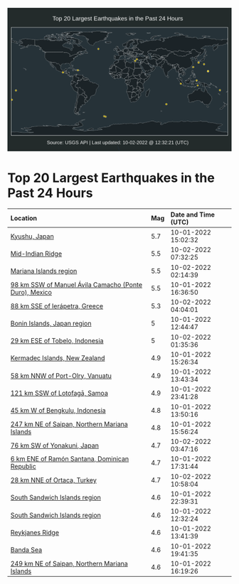 ![Map](./map.png)

# Top 20 Largest Earthquakes in the Past 24 Hours

| Location | Mag | Date and Time (UTC) |
|:---|:---|:---|
| [Kyushu, Japan](https://earthquake.usgs.gov/earthquakes/eventpage/us6000iq08) | 5.7 | 10-01-2022 15:02:32 |
| [Mid-Indian Ridge](https://earthquake.usgs.gov/earthquakes/eventpage/us6000iq5f) | 5.5 | 10-02-2022 07:32:25 |
| [Mariana Islands region](https://earthquake.usgs.gov/earthquakes/eventpage/us6000iq47) | 5.5 | 10-02-2022 02:14:39 |
| [98 km SSW of Manuel Ávila Camacho (Ponte Duro), Mexico](https://earthquake.usgs.gov/earthquakes/eventpage/us6000iq0y) | 5.5 | 10-01-2022 16:36:50 |
| [88 km SSE of Ierápetra, Greece](https://earthquake.usgs.gov/earthquakes/eventpage/us6000iq4q) | 5.3 | 10-02-2022 04:04:01 |
| [Bonin Islands, Japan region](https://earthquake.usgs.gov/earthquakes/eventpage/us6000ipzg) | 5 | 10-01-2022 12:44:47 |
| [29 km ESE of Tobelo, Indonesia](https://earthquake.usgs.gov/earthquakes/eventpage/us6000iq43) | 5 | 10-02-2022 01:35:36 |
| [Kermadec Islands, New Zealand](https://earthquake.usgs.gov/earthquakes/eventpage/us6000iq0c) | 4.9 | 10-01-2022 15:26:34 |
| [58 km NNW of Port-Olry, Vanuatu](https://earthquake.usgs.gov/earthquakes/eventpage/us6000ipzp) | 4.9 | 10-01-2022 13:43:34 |
| [121 km SSW of Lotofagā, Samoa](https://earthquake.usgs.gov/earthquakes/eventpage/us6000iq3n) | 4.9 | 10-01-2022 23:41:28 |
| [45 km W of Bengkulu, Indonesia](https://earthquake.usgs.gov/earthquakes/eventpage/us6000ipzr) | 4.8 | 10-01-2022 13:50:16 |
| [247 km NE of Saipan, Northern Mariana Islands](https://earthquake.usgs.gov/earthquakes/eventpage/us6000iq0j) | 4.8 | 10-01-2022 15:56:24 |
| [76 km SW of Yonakuni, Japan](https://earthquake.usgs.gov/earthquakes/eventpage/us6000iq4p) | 4.7 | 10-02-2022 03:47:16 |
| [6 km ENE of Ramón Santana, Dominican Republic](https://earthquake.usgs.gov/earthquakes/eventpage/us6000iq18) | 4.7 | 10-01-2022 17:31:44 |
| [28 km NNE of Ortaca, Turkey](https://earthquake.usgs.gov/earthquakes/eventpage/us6000iq6f) | 4.7 | 10-02-2022 10:58:04 |
| [South Sandwich Islands region](https://earthquake.usgs.gov/earthquakes/eventpage/us6000iq36) | 4.6 | 10-01-2022 22:39:31 |
| [South Sandwich Islands region](https://earthquake.usgs.gov/earthquakes/eventpage/us6000ipze) | 4.6 | 10-01-2022 12:32:24 |
| [Reykjanes Ridge](https://earthquake.usgs.gov/earthquakes/eventpage/us6000ipzu) | 4.6 | 10-01-2022 13:41:39 |
| [Banda Sea](https://earthquake.usgs.gov/earthquakes/eventpage/us6000iq2c) | 4.6 | 10-01-2022 19:41:35 |
| [249 km NE of Saipan, Northern Mariana Islands](https://earthquake.usgs.gov/earthquakes/eventpage/us6000iq0z) | 4.6 | 10-01-2022 16:19:26 |
